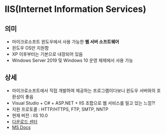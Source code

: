 # IIS(Internet Information Services)

## 의미
* 마이크로소프트 윈도우에서 사용 가능한 <b>웹 서버 소프트웨어</b>
* 윈도우 OS만 지원함
* XP 이후부터는 기본으로 내장되어 있음
* Windows Server 2019 및 Windows 10 운영 체제에서 사용 가능

## 상세
* 마이크로소프트에서 직접 개발하여 제공하는 프로그램이다보니 윈도우 서버와의 호환성이 좋음
* Visual Studio + C# + ASP.NET + IIS 조합으로 웹 서비스를 밀고 있는 느낌?!
* 지원 프로토콜 : HTTP/HTTPS, FTP, SMTP, NNTP
* 현재 버전 : IIS 10.0
* [다운로드 센터](https://www.iis.net/downloads)
* [MS Docs](https://learn.microsoft.com/ko-kr/iis/get-started/whats-new-in-iis-10-version-1709/new-features-introduced-in-iis-10-1709)